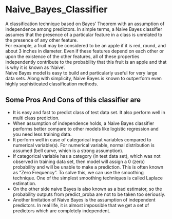 # Naive_Bayes_Classifier
A classification technique based on Bayes’ Theorem with an assumption of independence among predictors. In simple terms, a Naive Bayes classifier assumes that the presence of a particular feature in a class is unrelated to the presence of any other feature.<br>
For example, a fruit may be considered to be an apple if it is red, round, and about 3 inches in diameter. Even if these features depend on each other or upon the existence of the other features, all of these properties independently contribute to the probability that this fruit is an apple and that is why it is known as ‘Naive’.<br>
Naive Bayes model is easy to build and particularly useful for very large data sets. Along with simplicity, Naive Bayes is known to outperform even highly sophisticated classification methods.<br>
## Some Pros And Cons of this classifier are
* It is easy and fast to predict class of test data set. It also perform well in multi class prediction.
* When assumption of independence holds, a Naive Bayes classifier performs better compare to other models like logistic regression and you need less training data.
* It perform well in case of categorical input variables compared to numerical variable(s). For numerical variable, normal distribution is assumed (bell curve, which is a strong assumption).
* If categorical variable has a category (in test data set), which was not observed in training data set, then model will assign a 0 (zero) probability and will be unable to make a prediction. This is often known as “Zero Frequency”. To solve this, we can use the smoothing technique. One of the simplest smoothing techniques is called Laplace estimation.
* On the other side naive Bayes is also known as a bad estimator, so the probability outputs from predict_proba are not to be taken too seriously.
* Another limitation of Naive Bayes is the assumption of independent predictors. In real life, it is almost impossible that we get a set of predictors which are completely independent.

